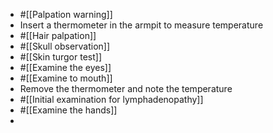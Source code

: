 - #[[Palpation warning]]
- Insert a thermometer in the armpit to measure temperature
- #[[Hair palpation]]
- #[[Skull observation]]
- #[[Skin turgor test]]
- #[[Examine the eyes]]
- #[[Examine to mouth]]
- Remove the thermometer and note the temperature
- #[[Initial examination for lymphadenopathy]]
- #[[Examine the hands]]
-